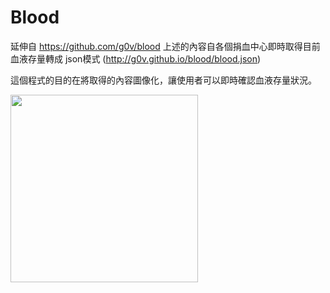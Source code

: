 # Blood
延伸自 https://github.com/g0v/blood
上述的內容自各個捐血中心即時取得目前血液存量轉成 json模式 
(http://g0v.github.io/blood/blood.json)

這個程式的目的在將取得的內容圖像化，讓使用者可以即時確認血液存量狀況。

<image src="Blood/preview/Blood.png" height="300"> </src>
